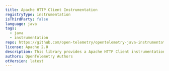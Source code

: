 ```yaml
---
title: Apache HTTP Client Instrumentation
registryType: instrumentation
isThirdParty: false
language: java
tags:
  - java
  - instrumentation
repo: https://github.com/open-telemetry/opentelemetry-java-instrumentation/tree/main/instrumentation/apache-httpclient
license: Apache 2.0
description: This library provides a Apache HTTP Client instrumentation to track requests through OpenTelemetry.
authors: OpenTelemetry Authors
otVersion: latest
---
```

